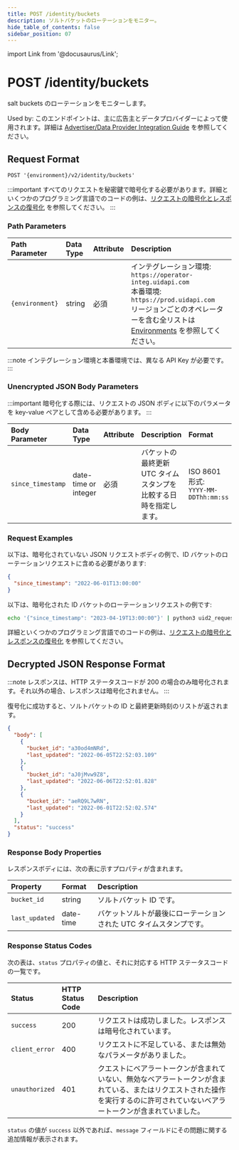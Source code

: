 ```yaml
---
title: POST /identity/buckets
description: ソルトバケットのローテーションをモニター。
hide_table_of_contents: false
sidebar_position: 07
---
```


import Link from '@docusaurus/Link';

# POST /identity/buckets

<Link href="../ref-info/glossary-uid#gl-salt-bucket">salt buckets</Link> のローテーションをモニターします。

Used by: このエンドポイントは、主に広告主とデータプロバイダーによって使用されます。詳細は [Advertiser/Data Provider Integration Guide](../guides/integration-advertiser-dataprovider.md) を参照してください。

## Request Format

`POST '{environment}/v2/identity/buckets'`

:::important
すべてのリクエストを秘密鍵で暗号化する必要があります。詳細といくつかのプログラミング言語でのコードの例は、[リクエストの暗号化とレスポンスの復号化](../getting-started/gs-encryption-decryption.md) を参照してください。
:::

### Path Parameters

| Path Parameter | Data Type | Attribute | Description |
| :--- | :--- | :--- | :--- |
| `{environment}` | string | 必須 | インテグレーション環境: `https://operator-integ.uidapi.com`<br/>本番環境: `https://prod.uidapi.com`<br/>リージョンごとのオペレーターを含む全リストは [Environments](../getting-started/gs-environments.md) を参照してください。 |

:::note
インテグレーション環境と本番環境では、異なる <Link href="../ref-info/glossary-uid#gl-api-key">API Key</Link> が必要です。
:::

### Unencrypted JSON Body Parameters

:::important
暗号化する際には、リクエストの JSON ボディに以下のパラメータを key-value ペアとして含める必要があります。
:::

| Body Parameter | Data Type | Attribute | Description | Format |
| :--- | :--- | :--- | :--- | :--- |
| `since_timestamp` | date-time or integer | 必須      | バケットの最終更新 UTC タイムスタンプを比較する日時を指定します。 | ISO 8601 形式:<br/>`YYYY-MM-DDThh:mm:ss` |

### Request Examples

以下は、暗号化されていない JSON リクエストボディの例で、ID バケットのローテーションリクエストに含める必要があります:

```json
{
  "since_timestamp": "2022-06-01T13:00:00"
}
```
以下は、暗号化された ID バケットのローテーションリクエストの例です:

```sh
echo '{"since_timestamp": "2023-04-19T13:00:00"}' | python3 uid2_request.py https://prod.uidapi.com/v2/identity/buckets [Your-Client-API-Key] [Your-Client-Secret]
```

詳細といくつかのプログラミング言語でのコードの例は、[リクエストの暗号化とレスポンスの復号化](../getting-started/gs-encryption-decryption.md) を参照してください。

## Decrypted JSON Response Format

:::note
レスポンスは、HTTP ステータスコードが 200 の場合のみ暗号化されます。それ以外の場合、レスポンスは暗号化されません。
:::

復号化に成功すると、ソルトバケットの ID と最終更新時刻のリストが返されます。

```json
{
  "body": [
    {
      "bucket_id": "a30od4mNRd",
      "last_updated": "2022-06-05T22:52:03.109"
    },
    {
      "bucket_id": "aJ0jMvw9Z8",
      "last_updated": "2022-06-06T22:52:01.828"
    },
    {
      "bucket_id": "aeRQ9L7wRN",
      "last_updated": "2022-06-01T22:52:02.574"
    }
  ],
  "status": "success"
}
```
### Response Body Properties

レスポンスボディには、次の表に示すプロパティが含まれます。

| Property | Format | Description |
| :--- | :--- | :--- |
| `bucket_id` | string | ソルトバケット ID です。 |
| `last_updated` | date-time | バケットソルトが最後にローテーションされた UTC タイムスタンプです。 |

### Response Status Codes

次の表は、`status` プロパティの値と、それに対応する HTTP ステータスコードの一覧です。

| Status | HTTP Status Code | Description |
| :--- | :--- | :--- |
| `success` | 200 | リクエストは成功しました。レスポンスは暗号化されています。 |
| `client_error` | 400 | リクエストに不足している、または無効なパラメータがありました。|
| `unauthorized` | 401 | クエストにベアラートークンが含まれていない、無効なベアラートークンが含まれている、またはリクエストされた操作を実行するのに許可されていないベアラートークンが含まれていました。 |

`status` の値が `success` 以外であれば、`message` フィールドにその問題に関する追加情報が表示されます。
